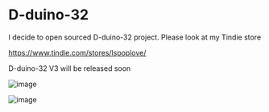 # D-duino-32
I decide to open sourced D-duino-32 project.
Please look at my Tindie store 

https://www.tindie.com/stores/lspoplove/

D-duino-32 V3 will be released soon

![image](https://github.com/lspoplove/D-duino-32/blob/master/1.jpg)


![image](https://github.com/lspoplove/D-duino-32/blob/master/2.jpg)
